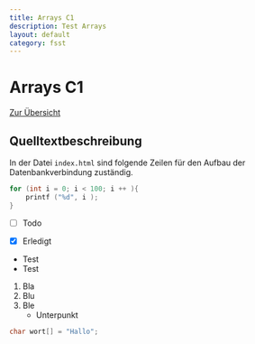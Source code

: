 ```yaml
---
title: Arrays C1
description: Test Arrays
layout: default
category: fsst
---
```


# Arrays C1

[Zur Übersicht](../index.md)

## Quelltextbeschreibung

In der Datei `index.html` sind folgende Zeilen für den Aufbau der Datenbankverbindung zuständig.

```c
for (int i = 0; i < 100; i ++ ){
    printf ("%d", i );
}
```


-[ ] Todo
-[x] Erledigt


* Test
* Test

1. Bla
1. Blu
1. Ble
    * Unterpunkt

```c
char wort[] = "Hallo";
```
